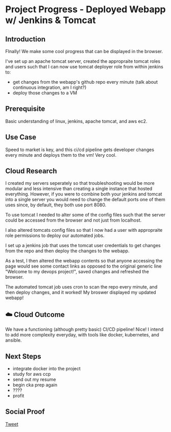 
# Project Progress - Deployed Webapp w/ Jenkins & Tomcat

## Introduction

FInally! We make some cool progress that can be displayed in the browser.

I've set up an apache tomcat server, created the appropraite tomcat roles and users such that I can now use tomcat deployer role from within jenkins to: 
- get changes from the webapp's github repo every minute (talk about continuous integration, am I right?)
- deploy those changes to a VM

## Prerequisite

Basic understanding of linux, jenkins, apache tomcat, and aws ec2. 

## Use Case

Speed to market is key, and this ci/cd pipeline gets developer changes every minute and deploys them to the vm! Very cool. 

## Cloud Research

I created my servers seperately so that troubleshooting would be more modular and less intensive than creating a single instance that hosted everything. However, if you were to combine both your jenkins and tomcat into a single server you would need to change the default ports one of them uses since, by default, they both use port 8080.

To use tomcat I needed to alter some of the config files such that the server could be accessed from the browser and not just from localhost. 

I also altered tomcats config files so that I now had a user with appropraite role permissions to deploy our automated jobs.

I set up a jenkins job that uses the tomcat user credentials to get changes from the repo and then deploy the changes to the webapp.

As a test, I then altered the webapp contents so that anyone accessing the page would see some contact links as opposed to the original generic line "Welcome to my devops project!", saved changes and refreshed the browser.

The automated tomcat job uses cron to scan the repo every minute, and then deploy changes, and it worked! My broswer displayed my updated webapp!

## ☁️ Cloud Outcome

We have a functioning (although pretty basic) CI/CD pipeline! Nice! I intend to add more complexity everyday, with tools like docker, kubernetes, and ansible. 

## Next Steps

- integrate docker into the project
- study for aws ccp
- send out my resume
- begin cka prep again
- ????
- profit

## Social Proof

[Tweet](https://twitter.com/lrnallday/status/1333692330893864961)
